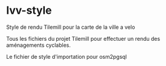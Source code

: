 # lvv-style
Style de rendu Tilemill pour la carte de la ville a velo

Tous les fichiers du projet Tilemill pour effectuer un rendu des aménagements cyclables.

Le fichier de style d'importation pour osm2pgsql 
